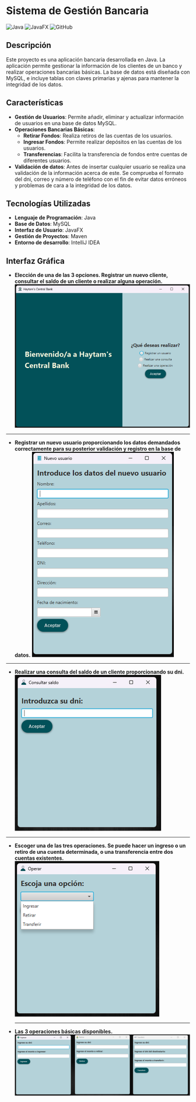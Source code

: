 # Sistema de Gestión Bancaria
![Java](https://img.shields.io/badge/Java-ED8B00?style=for-the-badge&logo=java&logoColor=white) ![JavaFX](https://img.shields.io/badge/JavaFX-007396?style=for-the-badge&logo=java&logoColor=white) ![GitHub](https://img.shields.io/badge/GitHub-100000?style=for-the-badge&logo=github&logoColor=white)

## Descripción

Este proyecto es una aplicación bancaria desarrollada en Java. La aplicación permite gestionar la información de los clientes de un banco y realizar operaciones bancarias básicas. La base de datos está diseñada con MySQL, e incluye tablas con claves primarias y ajenas para mantener la integridad de los datos.

## Características

- **Gestión de Usuarios**: Permite añadir, eliminar y actualizar información de usuarios en una base de datos MySQL.
- **Operaciones Bancarias Básicas**:
  - **Retirar Fondos**: Realiza retiros de las cuentas de los usuarios.
  - **Ingresar Fondos**: Permite realizar depósitos en las cuentas de los usuarios.
  - **Transferencias**: Facilita la transferencia de fondos entre cuentas de diferentes usuarios.
- **Validación de datos**: Antes de insertar cualquier usuario se realiza una validación de la información acerca de este. Se comprueba el formato del dni, correo y número de teléfono con el fin
de evitar datos erróneos y problemas de cara a la integridad de los datos.
## Tecnologías Utilizadas

- **Lenguaje de Programación**: Java
- **Base de Datos**: MySQL
- **Interfaz de Usuario**: JavaFX
- **Gestión de Proyectos**: Maven
- **Entorno de desarrollo**: IntelliJ IDEA
## Interfaz Gráfica

- **Elección de una de las 3 opciones. Registrar un nuevo cliente, consultar el saldo de un cliente o realizar alguna operación.**
  ![Elección de una de las 3 opciones."](src/Files/Pagina_principal.png)

---

- **Registrar un nuevo usuario proporcionando los datos demandados correctamente para su posterior validación y registro en la base de datos.**
  ![Registrar un nuevo usuario](src/Files/Registro.png)

---

- **Realizar una consulta del saldo de un cliente proporcionando su dni.**
  ![Realizar una consulta del saldo de un cliente proporcionando su dni.](src/Files/Consulta.png)

---

- **Escoger una de las tres operaciones. Se puede hacer un ingreso o un retiro de una cuenta determinada, o una transferencia entre dos cuentas existentes.**
  ![Escoger una de las tres operaciones.](src/Files/Operar.png)

  ---

- **Las 3 operaciones básicas disponibles.**
  ![Las 3 operaciones básicas disponibles.](src/Files/ingresar_retirar_transferir.png)
